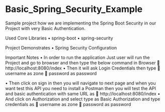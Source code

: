 # Basic_Spring_Security_Example


Sample project how we are implementing the Spring Boot Security in our Project with very Basic Authentication.



Used Core Libraries
•	spring-boot
•	spring-security



Project Demonstrates
•	Spring Security Configuration



Important Notes
•	In order to run the application  Just user will run the Project and go to browser and then type the below command in Browser
	http://localhost:8080/index
•	Then it will ask Login Credentials then type 
	username as zone
	password as password




•	Then click on sign in then you will navigate to next page and when you want test this API you need to install a Postman then you will test the API and basic authentication with same URL as
	http://localhost:8080/index
•	And click on Authorization and select type as Basic Authorization and type credentials as
	username as zone
	password as password


